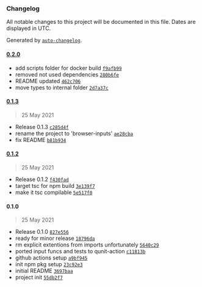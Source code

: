### Changelog

All notable changes to this project will be documented in this file. Dates are displayed in UTC.

Generated by [`auto-changelog`](https://github.com/CookPete/auto-changelog).

#### [0.2.0](https://github.com/izelnakri/browser-inputs/compare/0.1.3...0.2.0)

- add scripts folder for docker build [`f9afb99`](https://github.com/izelnakri/browser-inputs/commit/f9afb99cc4265ec8d97d5079acf77829388b7d4f)
- removed not used dependencies [`280b6fe`](https://github.com/izelnakri/browser-inputs/commit/280b6fe8f48a806bb34accb50557b82303dec6e6)
- README updated [`462c706`](https://github.com/izelnakri/browser-inputs/commit/462c706fb86dd84655d345634b25b810904ed516)
- move types to internal folder [`2d7a37c`](https://github.com/izelnakri/browser-inputs/commit/2d7a37c5f73040f499980668d870ce87df933717)

#### [0.1.3](https://github.com/izelnakri/browser-inputs/compare/0.1.2...0.1.3)

> 25 May 2021

- Release 0.1.3 [`c285d4f`](https://github.com/izelnakri/browser-inputs/commit/c285d4f3e96b90f648e22fb81f571a058a9287cb)
- rename the project to 'browser-inputs' [`ae28cba`](https://github.com/izelnakri/browser-inputs/commit/ae28cba3ca7ea63d80673f9dc4323dd0ee9537f3)
- fix README [`b81b934`](https://github.com/izelnakri/browser-inputs/commit/b81b934d030d3269ad610a7cd01b8e9cf2cc8752)

#### [0.1.2](https://github.com/izelnakri/browser-inputs/compare/0.1.0...0.1.2)

> 25 May 2021

- Release 0.1.2 [`f430fad`](https://github.com/izelnakri/browser-inputs/commit/f430fad9df46bd7179dedca98585950765c81606)
- target tsc for npm build [`3e139f7`](https://github.com/izelnakri/browser-inputs/commit/3e139f75397c1cde8181989f71c3a0a5b2a75eed)
- make it tsc compilable [`5e517f0`](https://github.com/izelnakri/browser-inputs/commit/5e517f0533799abc763979c0c51f73b7e0c6c553)

#### 0.1.0

> 25 May 2021

- Release 0.1.0 [`827e556`](https://github.com/izelnakri/browser-inputs/commit/827e556daadf1f3045b263333068aa90651501ca)
- ready for minor release [`18796da`](https://github.com/izelnakri/browser-inputs/commit/18796dafc2dd95d125beea644ecb2fccac0c9bac)
- rm explicit extentions from imports unfortunately [`5640c29`](https://github.com/izelnakri/browser-inputs/commit/5640c291c62bdca270a9115fc57fa76b87cdc421)
- ported input funcs and tests to qunit-action [`c11813b`](https://github.com/izelnakri/browser-inputs/commit/c11813b86b716ab9dfbf791ba9691dcaddc10071)
- github actions setup [`a9bf945`](https://github.com/izelnakri/browser-inputs/commit/a9bf945f1099ab02fc59db10578fa8ee5ebc3f8c)
- init npm pkg setup [`23c92e3`](https://github.com/izelnakri/browser-inputs/commit/23c92e3a41c1b8dac24555cd4bf2ec589f7bcc68)
- initial README [`3697baa`](https://github.com/izelnakri/browser-inputs/commit/3697baafee46f3ba0c304f2ba2fd6188d50f2799)
- project init [`55db2f7`](https://github.com/izelnakri/browser-inputs/commit/55db2f71cc495d0ba71590c87132b98273d8f76b)

